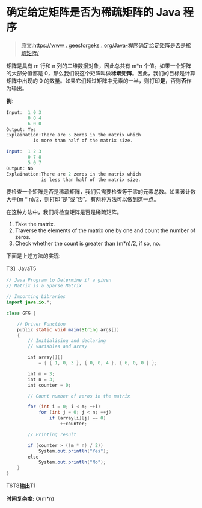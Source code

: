 # 确定给定矩阵是否为稀疏矩阵的 Java 程序

> 原文:[https://www . geesforgeks . org/Java-程序确定给定矩阵是否是稀疏矩阵/](https://www.geeksforgeeks.org/java-program-to-determine-if-a-given-matrix-is-a-sparse-matrix/)

矩阵是具有 m 行和 n 列的二维数据对象，因此总共有 m*n 个值。如果一个矩阵的大部分值都是 0，那么我们说这个矩阵叫做**稀疏矩阵**。因此，我们的目标是计算矩阵中出现的 0 的数量。如果它们超过矩阵中元素的一半，则打印**是**，否则**否**作为输出。

**例:**

```java
Input:  1 0 3
        0 0 4
        6 0 0
Output: Yes
Explaination:There are 5 zeros in the matrix which 
          is more than half of the matrix size.

Input:  1 2 3
        0 7 8
        5 0 7 
Output: No 
Explaination:There are 2 zeros in the matrix which 
             is less than half of the matrix size.

```

要检查一个矩阵是否是稀疏矩阵，我们只需要检查等于零的元素总数。如果该计数大于(m * n)/2，则打印“是”或“否”。有两种方法可以做到这一点。

在这种方法中，我们将检查矩阵是否是稀疏矩阵。

1.  Take the matrix.
2.  Traverse the elements of the matrix one by one and count the number of zeros.
3.  Check whether the count is greater than (m*n)/2, if so, no.

下面是上述方法的实现:

T3】JavaT5

```java
// Java Program to Determine if a given
// Matrix is a Sparse Matrix

// Importing Libraries
import java.io.*;

class GFG {

    // Driver Function
    public static void main(String args[])
    {
        // Initialising and declaring
        // variables and array

        int array[][]
            = { { 1, 0, 3 }, { 0, 0, 4 }, { 6, 0, 0 } };

        int m = 3;
        int n = 3;
        int counter = 0;

        // Count number of zeros in the matrix

        for (int i = 0; i < m; ++i)
            for (int j = 0; j < n; ++j)
                if (array[i][j] == 0)
                    ++counter;

        // Printing result

        if (counter > ((m * n) / 2))
            System.out.println("Yes");
        else
            System.out.println("No");
    }
}
```

T6T8**输出**T1

**时间复杂度:** O(m*n)